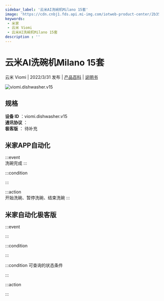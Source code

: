 ```yaml
---
sidebar_label: '云米AI洗碗机Milano 15套'
image: 'https://cdn.cnbj1.fds.api.mi-img.com/iotweb-product-center/2b35dc8c6e95d2c5e6bb22a142d38efd_1648001360901.png?GalaxyAccessKeyId=AKVGLQWBOVIRQ3XLEW&Expires=9223372036854775807&Signature=DehxQ8YvlUGxpQxWMYSiLCGvffg='
keywords: 
 - 米家
 - 云米 Viomi
 - 云米AI洗碗机Milano 15套
description : ''
---
```

# 云米AI洗碗机Milano 15套

云米 Viomi | 2022/3/31 发布 | [产品百科](https://home.mi.com/webapp/content/baike/product/index.html?model=viomi.dishwasher.v15/) | [说明书](https://home.mi.com/views/introduction.html?model=viomi.dishwasher.v15&region=cn)

![viomi.dishwasher.v15](https://cdn.cnbj1.fds.api.mi-img.com/iotweb-product-center/2b35dc8c6e95d2c5e6bb22a142d38efd_1648001360901.png?GalaxyAccessKeyId=AKVGLQWBOVIRQ3XLEW&Expires=9223372036854775807&Signature=DehxQ8YvlUGxpQxWMYSiLCGvffg=)

## 规格  
> 
**设备 ID** ：viomi.dishwasher.v15  
**通讯协议** ：  
**极客版**  ： 待补充 


## 米家APP自动化  

:::event  
洗碗完成
:::

:::condition  

:::

:::action   
开始洗碗、暂停洗碗、结束洗碗
:::

## 米家自动化极客版  

:::event  

:::

:::condition  

:::

:::condition 可查询的状态条件  

:::

:::action  

:::

        
